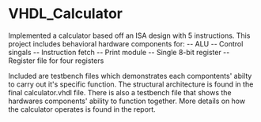 # VHDL_Calculator

Implemented a calculator based off an ISA design with 5 instructions. This project includes behavioral hardware components for:
    -- ALU
    -- Control singals
    -- Instruction fetch
    -- Print module
    -- Single 8-bit register
    -- Register file for four registers

Included are testbench files which demonstrates each compontents' abilty to carry out it's specific function. The structural architecture is found in the final calculator.vhdl file. There is also a testbench file that shows the hardwares components' ability to function together. More details on how the calculator operates is found in the report. 
  
